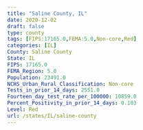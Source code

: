 ```yaml
---
title: "Saline County, IL"
date: 2020-12-02
draft: false
type: county
tags: [FIPS:17165.0,FEMA:5.0,Non-core,Red]
categories: [IL]
County: Saline County
State: IL
FIPS: 17165.0
FEMA_Region: 5.0
Population: 23491.0
NCHS_Urban_Rural_Classification: Non-core
Tests_in_prior_14_days: 2551.0
Fourteen_day_test_rate_per_100000: 10859.0
Percent_Positivity_in_prior_14_days: 0.103
Level: Red
url: /states/IL/saline-county
---
```



